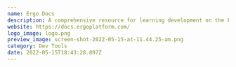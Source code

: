 ```yaml
---
name: Ergo Docs
description: A comprehensive resource for learning development on the Ergo blockchain.
website: https://docs.ergoplatform.com/
logo_image: logo.png
preview_image: screen-shot-2022-05-15-at-11.44.25-am.png
category: Dev Tools
date: 2022-05-15T18:43:28.897Z
---
```


